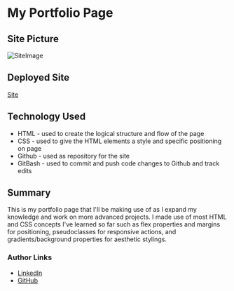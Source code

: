 # My Portfolio Page

## Site Picture
![SiteImage](portfolio-hw2.png)

## Deployed Site
[Site](https://markosanchez800.github.io/portfolio-hw2/)

## Technology Used
- HTML - used to create the logical structure and flow of the page
- CSS - used to give the HTML elements a style and specific positioning on page
- Github - used as repository for the site
- GitBash - used to commit and push code changes to Github and track edits

## Summary
This is my portfolio page that I'll be making use of as I expand my knowledge and work on more advanced projects.  I made use of most HTML and CSS concepts I've learned so far such as flex properties and margins for positioning, pseudoclasses for responsive actions, and gradients/background properties for aesthetic stylings.

### Author Links
- [LinkedIn](https://www.linkedin.com/in/marko-sanchez-800)
- [GitHub](https://github.com/markosanchez800)
